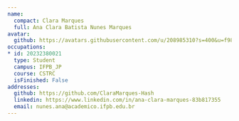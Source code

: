 ```yaml
---
name:
  compact: Clara Marques
  full: Ana Clara Batista Nunes Marques
avatar:
  github: https://avatars.githubusercontent.com/u/208985310?s=400&u=f98e6b2de6344b2407f18a678d8b61ea8c2f35c1&v=4
occupations:
* id: 20232380021
  type: Student
  campus: IFPB_JP
  course: CSTRC
  isFinished: False
addresses:
  github: https://github.com/ClaraMarques-Hash
  linkedin: https://www.linkedin.com/in/ana-clara-marques-83b817355
  email: nunes.ana@academico.ifpb.edu.br
---
```

